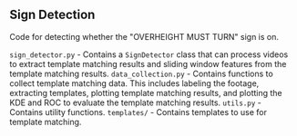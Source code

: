 ## Sign Detection
Code for detecting whether the "OVERHEIGHT MUST TURN" sign is on.

`sign_detector.py` - Contains a `SignDetector` class that can process videos to extract template matching results and sliding window features from the template matching results.
`data_collection.py` - Contains functions to collect template matching data. This includes labeling the footage, extracting templates, plotting template matching results, and plotting the KDE and ROC to evaluate the template matching results.
`utils.py` - Contains utility functions.
`templates/` - Contains templates to use for template matching.
